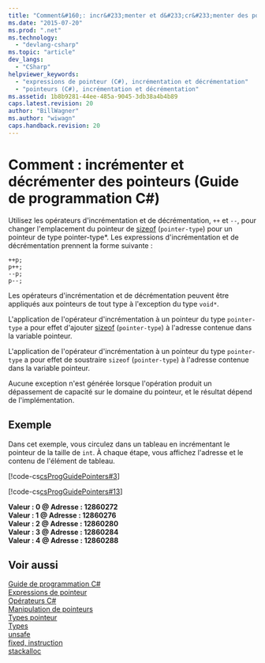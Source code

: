```yaml
---
title: "Comment&#160;: incr&#233;menter et d&#233;cr&#233;menter des pointeurs (Guide de programmation C#) | Microsoft Docs"
ms.date: "2015-07-20"
ms.prod: ".net"
ms.technology: 
  - "devlang-csharp"
ms.topic: "article"
dev_langs: 
  - "CSharp"
helpviewer_keywords: 
  - "expressions de pointeur (C#), incrémentation et décrémentation"
  - "pointeurs (C#), incrémentation et décrémentation"
ms.assetid: 1b8b9281-44ee-485a-9045-3db38a4b4b89
caps.latest.revision: 20
author: "BillWagner"
ms.author: "wiwagn"
caps.handback.revision: 20
---
```

# Comment&#160;: incr&#233;menter et d&#233;cr&#233;menter des pointeurs (Guide de programmation C#)
Utilisez les opérateurs d'incrémentation et de décrémentation, `++` et `--`, pour changer l'emplacement du pointeur de [sizeof](../../../csharp/language-reference/keywords/sizeof.md) \(`pointer-type`\) pour un pointeur de type pointer\-type\*.  Les expressions d'incrémentation et de décrémentation prennent la forme suivante :  
  
```  
++p;  
p++;  
--p;  
p--;  
```  
  
 Les opérateurs d'incrémentation et de décrémentation peuvent être appliqués aux pointeurs de tout type à l'exception du type `void*`.  
  
 L'application de l'opérateur d'incrémentation à un pointeur du type `pointer-type` a pour effet d'ajouter [sizeof](../../../csharp/language-reference/keywords/sizeof.md) \(`pointer-type`\) à l'adresse contenue dans la variable pointeur.  
  
 L'application de l'opérateur d'incrémentation à un pointeur du type `pointer-type` a pour effet de soustraire `sizeof` \(`pointer-type`\) à l'adresse contenue dans la variable pointeur.  
  
 Aucune exception n'est générée lorsque l'opération produit un dépassement de capacité sur le domaine du pointeur, et le résultat dépend de l'implémentation.  
  
## Exemple  
 Dans cet exemple, vous circulez dans un tableau en incrémentant le pointeur de la taille de `int`.  À chaque étape, vous affichez l'adresse et le contenu de l'élément de tableau.  
  
 [!code-cs[csProgGuidePointers#3](../../../csharp/programming-guide/unsafe-code-pointers/codesnippet/csharp/Pointers/Pointers2.cs#3)]  
  
 [!code-cs[csProgGuidePointers#13](../../../csharp/programming-guide/unsafe-code-pointers/codesnippet/csharp/Pointers/Pointers.cs#13)]  
  
  **Valeur : 0 @ Adresse : 12860272**  
**Valeur : 1 @ Adresse : 12860276**  
**Valeur : 2 @ Adresse : 12860280**  
**Valeur : 3 @ Adresse : 12860284**  
**Valeur : 4 @ Adresse : 12860288**   
## Voir aussi  
 [Guide de programmation C\#](../../../csharp/programming-guide/index.md)   
 [Expressions de pointeur](../../../csharp/programming-guide/unsafe-code-pointers/pointer-expressions.md)   
 [Opérateurs C\#](../../../csharp/language-reference/operators/index.md)   
 [Manipulation de pointeurs](../../../csharp/programming-guide/unsafe-code-pointers/manipulating-pointers.md)   
 [Types pointeur](../../../csharp/programming-guide/unsafe-code-pointers/pointer-types.md)   
 [Types](../../../csharp/language-reference/keywords/types.md)   
 [unsafe](../../../csharp/language-reference/keywords/unsafe.md)   
 [fixed, instruction](../../../csharp/language-reference/keywords/fixed-statement.md)   
 [stackalloc](../../../csharp/language-reference/keywords/stackalloc.md)